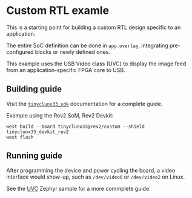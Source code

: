 # Custom RTL examle

This is a starting point for building a custom RTL design specific to an application.

The entire SoC definition can be done in `app.overlay`, integrating
pre-configured blocks or newly defined ones.

This example uses the USB Video class (UVC) to display the image feed from an
application-specific FPGA core to USB.


## Building guide

Visit the
[`tinyclunx33_sdk`](https://github.com/tinyvision-ai-inc/zephyr_internal/tree/tinyclunx33_sdk)
documentation for a complete guide.

Example using the Rev2 SoM, Rev2 Devkit:

```
west build --board tinyclunx33@rev2/custom --shield tinyclunx33_devkit_rev2
west flash
```

## Running guide

After programming the device and power cycling the board, a video interface
would show-up, such as `/dev/video0` or `/dev/video2` on Linux.

See the
[UVC](https://github.com/tinyvision-ai-inc/zephyr/blob/pr-usb-uvc/samples/subsys/usb/uvc/README.rst#playing-the-stream)
Zephyr sample for a more commplete guide.
